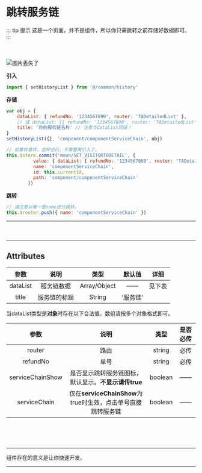 # 跳转服务链
::: tip 提示
这是一个页面，并不是组件，所以你只需跳转之前存储好数据即可。
:::

<div style="margin-top: 50px"></div>

![图片丢失了](/fuWuLian.png)

**引入**
```jsx
import { setHistoryList } from '@/common/history'
```

**存储**
```jsx
var obj = {
    dataList: { refundNo: '1234567890', router: 'TADetailedList' },
    // 或 dataList: [{ refundNo: '1234567890', router: 'TADetailedList' }]
    title: '你的服务链名称' // 注意与dataList同级！
}
setHistoryList({}, 'component/componentServiceChain', obj)

// 如果你喜欢，这样也行，不需要再引入了。
this.$store.commit('meun/SET_VISITORTODETAIL', {
          value: { dataList: { refundNo: '1234567890', router: 'TADetailedList' } },
          name: 'componentServiceChain',
          id: this.currentId,
          path: 'component/componentServiceChain'
        })
```

**跳转**
```jsx
// 请注意以唯一值name进行跳转。
this.$router.push({ name: 'componentServiceChain' })
```

---

<div style="margin-top: 50px"></div>

---

## Attributes

|   参数   |     说明     |     类型     |  默认值  |  详细  |
| :------: | :----------: | :----------: | :------: | :----: |
| dataList |  服务链数据  | Array/Object |    ——    | 见下表 |
|  title   | 服务链的标题 |    String    | ’服务链‘ |        |

当dataList类型是**对象**时存在以下合法值。数组请按多个对象格式即可。

|       参数       |                             说明                             |  类型   | 是否必传 |
| :--------------: | :----------------------------------------------------------: | :-----: | :------: |
|      router      |                             路由                             | string  |   必传   |
|     refundNo     |                             单号                             | string  |   必传   |
| serviceChainShow |     是否显示跳转服务链图标，默认显示。**不显示请传true**     | boolean |    ——    |
|   serviceChain   | 仅在**serviceChainShow**为true时生效，点击单号直接跳转服务链 | boolean |    ——    |


<br>
<br>
<br>


---

组件存在的意义是让你快速开发。

---